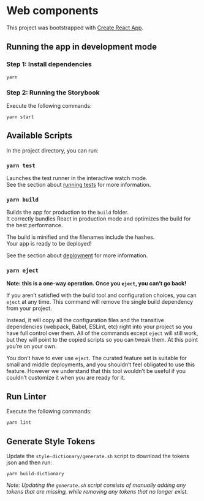 # Web components

This project was bootstrapped with [Create React App](https://github.com/facebook/create-react-app).

## Running the app in development mode

### Step 1: Install dependencies

```shell
yarn
```

### Step 2: Running the Storybook

Execute the following commands:

```shell
yarn start
```

## Available Scripts

In the project directory, you can run:

### `yarn test`

Launches the test runner in the interactive watch mode.\
See the section about [running tests](https://facebook.github.io/create-react-app/docs/running-tests) for more information.

### `yarn build`

Builds the app for production to the `build` folder.\
It correctly bundles React in production mode and optimizes the build for the best performance.

The build is minified and the filenames include the hashes.\
Your app is ready to be deployed!

See the section about [deployment](https://facebook.github.io/create-react-app/docs/deployment) for more information.

### `yarn eject`

**Note: this is a one-way operation. Once you `eject`, you can’t go back!**

If you aren’t satisfied with the build tool and configuration choices, you can `eject` at any time. This command will remove the single build dependency from your project.

Instead, it will copy all the configuration files and the transitive dependencies (webpack, Babel, ESLint, etc) right into your project so you have full control over them. All of the commands except `eject` will still work, but they will point to the copied scripts so you can tweak them. At this point you’re on your own.

You don’t have to ever use `eject`. The curated feature set is suitable for small and middle deployments, and you shouldn’t feel obligated to use this feature. However we understand that this tool wouldn’t be useful if you couldn’t customize it when you are ready for it.

## Run Linter

Execute the following commands:

```shell
yarn lint
```

## Generate Style Tokens

Update the `style-dictionary/generate.sh` script to download the tokens json and then run:

```shell
yarn build-dictionary
```

_Note: Updating the `generate.sh` script consists of manually adding any tokens that are missing, while removing any tokens that no longer exist._
